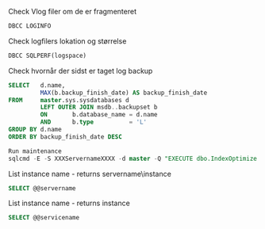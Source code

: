 
Check Vlog filer om de er fragmenteret
```sql
DBCC LOGINFO
```


Check logfilers lokation og størrelse
```sql
DBCC SQLPERF(logspace)
```

Check hvornår der sidst er taget log backup
```sql
SELECT   d.name,
         MAX(b.backup_finish_date) AS backup_finish_date
FROM     master.sys.sysdatabases d
         LEFT OUTER JOIN msdb..backupset b
         ON       b.database_name = d.name
         AND      b.type          = 'L'
GROUP BY d.name
ORDER BY backup_finish_date DESC
```
```sql
Run maintenance
sqlcmd -E -S XXXServernameXXXX -d master -Q "EXECUTE dbo.IndexOptimize @Databases = 'USER_DATABASES'" -b
```

List instance name - returns servername\instance
```sql
SELECT @@servername
```

List instance name - returns instance
```sql
SELECT @@servicename
```